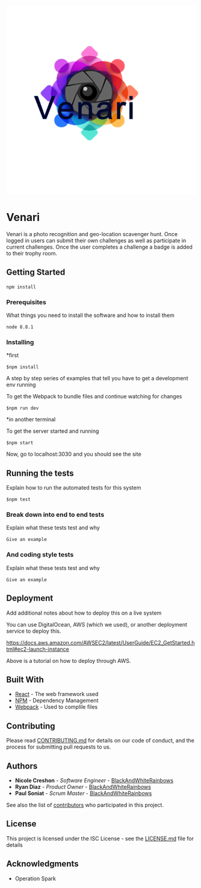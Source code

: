 ![Logo of the project](./public/client/css/venariLogo.png)


# Venari

Venari is a photo recognition and geo-location scavenger hunt. Once logged in users can submit their own challenges as well as participate in current challenges. Once the user completes a challenge a badge is added to their trophy room.

## Getting Started

```
npm install
```

### Prerequisites

What things you need to install the software and how to install them

```
node 8.8.1
```

### Installing

*first 

    $npm install

A step by step series of examples that tell you have to get a development env running

To get the Webpack to bundle files and continue watching for changes

    $npm run dev

*in another terminal

To get the server started and running

    $npm start

Now, go to localhost:3030 and you should see the site

## Running the tests

Explain how to run the automated tests for this system

    $npm test

### Break down into end to end tests

Explain what these tests test and why

```
Give an example
```

### And coding style tests

Explain what these tests test and why

```
Give an example
```

## Deployment

Add additional notes about how to deploy this on a live system

You can use DigitalOcean, AWS (which we used), or another deployment service to deploy this. 

https://docs.aws.amazon.com/AWSEC2/latest/UserGuide/EC2_GetStarted.html#ec2-launch-instance

Above is a tutorial on how to deploy through AWS.

## Built With

* [React](https://reactjs.org/docs) - The web framework used
* [NPM](https://docs.npmjs.com/) - Dependency Management
* [Webpack](https://webpack.js.org/concepts//) - Used to complile files

## Contributing

Please read [CONTRIBUTING.md](https://gist.github.com/PurpleBooth/b24679402957c63ec426) for details on our code of conduct, and the process for submitting pull requests to us.

## Authors

* **Nicole Creshon** - *Software Engineer* - [BlackAndWhiteRainbows](https://github.com/BlackAndWhiteRainbows)
* **Ryan Diaz** - *Product Owner* - [BlackAndWhiteRainbows](https://github.com/BlackAndWhiteRainbows)
* **Paul Soniat** - *Scrum Master* - [BlackAndWhiteRainbows](https://github.com/BlackAndWhiteRainbows)

See also the list of [contributors](https://github.com/your/project/contributors) who participated in this project.

## License

This project is licensed under the ISC License - see the [LICENSE.md](LICENSE.md) file for details

## Acknowledgments

* Operation Spark
